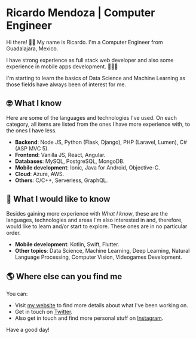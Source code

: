 # Ricardo Mendoza | Computer Engineer

Hi there! 👋🏻 My name is Ricardo. I'm a Computer Engineer from Guadalajara, Mexico. 

I have strong experience as full stack web developer and also some experience in mobile apps development. 👩🏻‍💻

I'm starting to learn the basics of Data Science and Machine Learning as those fields have always been of interest for me.

## 🤓 What I know

Here are some of the languages and technologies I've used. On each category, all items are listed from the ones I have more experience with, to the ones I have less.

- **Backend**: Node JS, Python (Flask, Django), PHP (Laravel, Lumen), C# (ASP MVC 5).
- **Frontend**: Vanilla JS, React, Angular.
- **Databases**: MySQL, PostgreSQL, MongoDB.
- **Mobile development**: Ionic, Java for Android, Objective-C.
- **Cloud**: Azure, AWS.
- **Others**: C/C++, Serverless, GraphQL.

## 🎯 What I would like to know

Besides gaining more experience with _What I know_, these are the languages, technologies and areas I'm also interested in and, therefore, would like to learn and/or start to explore. These ones are in no particular order.

- **Mobile development**: Kotlin, Swift, Flutter.
- **Other topics**: Data Science, Machine Learning, Deep Learning, Natural Language Processing, Computer Vision, Videogames Development.

## 🌎 Where else can you find me

You can:

- Visit [my website](https://www.ricardomendoza.dev) to find more details about what I've been working on.
- Get in touch on [Twitter](https://twitter.com/R1c4rd0_5).
- Also get in touch and find more personal stuff on [Instagram](https://www.instagram.com/r1c4rd0_5).

Have a good day!
